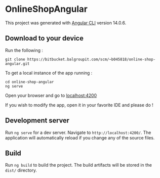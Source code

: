# OnlineShopAngular

This project was generated with [Angular CLI](https://github.com/angular/angular-cli) version 14.0.6.

## Download to your device

Run the following :
```
git clone https://bitbucket.balgroupit.com/scm/~b045818/online-shop-angular.git
```
To get a local instance of the app running :
```
cd online-shop-angular
ng serve
```
Open your browser and go to [localhost:4200](http://localhost:4200)
        
If you wish to modify the app, open it in your favorite IDE and please do !

## Development server

Run `ng serve` for a dev server. Navigate to `http://localhost:4200/`. The application will automatically reload if you change any of the source files.

## Build

Run `ng build` to build the project. The build artifacts will be stored in the `dist/` directory.
